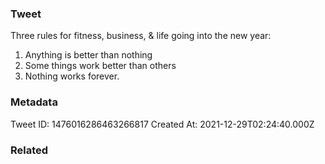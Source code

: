 ### Tweet
Three rules for fitness, business, &amp; life going into the new year:

1) Anything is better than nothing
2) Some things work better than others
3) Nothing works forever.

### Metadata
Tweet ID: 1476016286463266817
Created At: 2021-12-29T02:24:40.000Z

### Related

